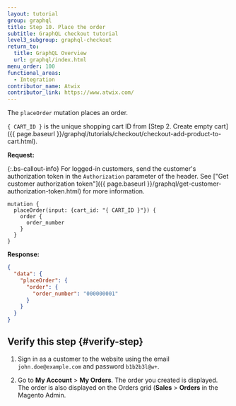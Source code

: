 ```yaml
---
layout: tutorial
group: graphql
title: Step 10. Place the order
subtitle: GraphQL checkout tutorial
level3_subgroup: graphql-checkout
return_to:
  title: GraphQL Overview
  url: graphql/index.html
menu_order: 100
functional_areas:
  - Integration
contributor_name: Atwix
contributor_link: https://www.atwix.com/
---
```


The `placeOrder` mutation places an order.

`{ CART_ID }` is the unique shopping cart ID from [Step 2. Create empty cart]({{ page.baseurl }}/graphql/tutorials/checkout/checkout-add-product-to-cart.html).

**Request:**

{:.bs-callout-info}
For logged-in customers, send the customer's authorization token in the `Authorization` parameter of the header. See ["Get customer authorization token"]({{ page.baseurl }}/graphql/get-customer-authorization-token.html) for more information.

```text
mutation {
  placeOrder(input: {cart_id: "{ CART_ID }"}) {
    order {
      order_number
    }
  }
}
```

**Response:**

```json
{
  "data": {
    "placeOrder": {
      "order": {
        "order_number": "000000001"
      }
    }
  }
}
```

## Verify this step {#verify-step}

1. Sign in as a customer to the website using the email `john.doe@example.com` and password `b1b2b3l@w+`.

1. Go to **My Account** > **My Orders**. The order you created is displayed.  The order is also displayed on the Orders grid (**Sales** > **Orders** in the Magento Admin.
